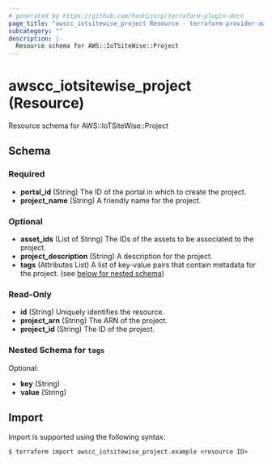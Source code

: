 ```yaml
---
# generated by https://github.com/hashicorp/terraform-plugin-docs
page_title: "awscc_iotsitewise_project Resource - terraform-provider-awscc"
subcategory: ""
description: |-
  Resource schema for AWS::IoTSiteWise::Project
---
```


# awscc_iotsitewise_project (Resource)

Resource schema for AWS::IoTSiteWise::Project



<!-- schema generated by tfplugindocs -->
## Schema

### Required

- **portal_id** (String) The ID of the portal in which to create the project.
- **project_name** (String) A friendly name for the project.

### Optional

- **asset_ids** (List of String) The IDs of the assets to be associated to the project.
- **project_description** (String) A description for the project.
- **tags** (Attributes List) A list of key-value pairs that contain metadata for the project. (see [below for nested schema](#nestedatt--tags))

### Read-Only

- **id** (String) Uniquely identifies the resource.
- **project_arn** (String) The ARN of the project.
- **project_id** (String) The ID of the project.

<a id="nestedatt--tags"></a>
### Nested Schema for `tags`

Optional:

- **key** (String)
- **value** (String)

## Import

Import is supported using the following syntax:

```shell
$ terraform import awscc_iotsitewise_project.example <resource ID>
```
